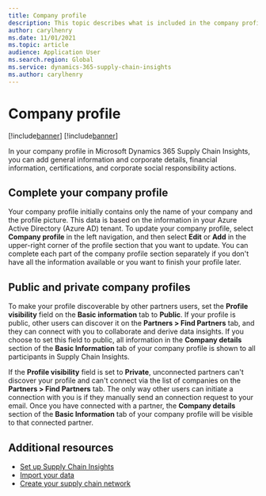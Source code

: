 ```yaml
---
title: Company profile
description: This topic describes what is included in the company profile in Microsoft Dynamics 365 Supply Chain Insights. It also explains the purpose of company profiles.
author: carylhenry
ms.date: 11/01/2021
ms.topic: article
audience: Application User
ms.search.region: Global
ms.service: dynamics-365-supply-chain-insights
ms.author: carylhenry
---
```


# Company profile

[!include[banner](includes/banner.md)]
[!include[banner](includes/preview-banner.md)]

In your company profile in Microsoft Dynamics 365 Supply Chain Insights, you can add general information and corporate details, financial information, certifications, and corporate social responsibility actions.

## Complete your company profile
Your company profile initially contains only the name of your company and the profile picture. This data is based on the information in your Azure Active Directory (Azure AD) tenant. To update your company profile, select **Company profile** in the left navigation, and then select **Edit** or **Add** in the upper-right corner of the profile section that you want to update. You can complete each part of the company profile section separately if you don't have all the information available or you want to finish your profile later.

## Public and private company profiles

To make your profile discoverable by other partners users, set the **Profile visibility** field on the **Basic information** tab to **Public**. If your profile is public, other users can discover it on the **Partners \> Find Partners** tab, and they can connect with you to collaborate and derive data insights. If you choose to set this field to public, all information in the **Company details** section of the **Basic Information** tab of your company profile is shown to all participants in Supply Chain Insights.


If the **Profile visibility** field is set to **Private**, unconnected partners can't discover your profile and can't connect via the list of companies on the **Partners  \> Find Partners** tab. The only way other users can initiate a connection with you is if they manually send an connection request to your email. Once you have connected with a partner, the **Company details** section of the **Basic Information** tab of your company profile will be visible to that connected partner. 

## Additional resources

- [Set up Supply Chain Insights](set-up.md)
- [Import your data](ingest-data.md)
- [Create your supply chain network](partners.md)
